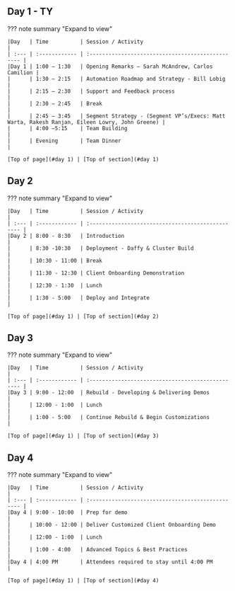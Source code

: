 ## Day 1 - TY
??? note summary "Expand to view"
    
    |Day   | Time          | Session / Activity                                |
    | :--- | :------------ | :------------------------------------------------ |
    |Day 1 | 1:00 – 1:30   | Opening Remarks – Sarah McAndrew, Carlos Camilion |
    |      | 1:30 – 2:15   | Automation Roadmap and Strategy - Bill Lobig      |
    |      | 2:15 – 2:30   | Support and Feedback process                      |
    |      | 2:30 – 2:45   | Break                                             |
    |      | 2:45 – 3:45   | Segment Strategy - (Segment VP’s/Execs: Matt Warta, Rakesh Ranjan, Eileen Lowry, John Greene) |
    |      | 4:00 –5:15    | Team Building                                     |
    |      | Evening       | Team Dinner                                       |

    [Top of page](#day 1) | [Top of section](#day 1)


## Day 2
??? note summary "Expand to view"

    |Day   | Time          | Session / Activity                                |
    | :--- | :------------ | :------------------------------------------------ |
    |Day 2 | 8:00 - 8:30   | Introduction                                      |
    |      | 8:30 -10:30   | Deployment - Daffy & Cluster Build                |
    |      | 10:30 - 11:00 | Break                                             |
    |      | 11:30 - 12:30 | Client Onboarding Demonstration                   |
    |      | 12:30 - 1:30  | Lunch                                             |
    |      | 1:30 - 5:00   | Deploy and Integrate                              |
    
    [Top of page](#day 1) | [Top of section](#day 2)
    
    
## Day 3
??? note summary "Expand to view"

    |Day   | Time          | Session / Activity                                |
    | :--- | :------------ | :------------------------------------------------ |
    |Day 3 | 9:00 - 12:00  | Rebuild - Developing & Delivering Demos           |
    |      | 12:00 - 1:00  | Lunch                                             |
    |      | 1:00 - 5:00   | Continue Rebuild & Begin Customizations           |
    
    [Top of page](#day 1) | [Top of section](#day 3)


## Day 4
??? note summary "Expand to view"

    |Day   | Time          | Session / Activity                                |
    | :--- | :------------ | :------------------------------------------------ |
    |Day 4 | 9:00 - 10:00  | Prep for demo                                     |
    |      | 10:00 - 12:00 | Deliver Customized Client Onboarding Demo         |
    |      | 12:00 - 1:00  | Lunch                                             |
    |      | 1:00 - 4:00   | Advanced Topics & Best Practices                  |
    |Day 4 | 4:00 PM       | Attendees required to stay until 4:00 PM          |

    [Top of page](#day 1) | [Top of section](#day 4)

